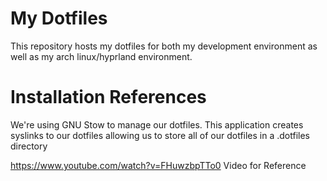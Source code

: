 # My Dotfiles

This repository hosts my dotfiles for both my development environment as well as my arch linux/hyprland environment.

# Installation References

We're using GNU Stow to manage our dotfiles. This application creates syslinks to our dotfiles allowing us to store all of our dotfiles in a .dotfiles directory

https://www.youtube.com/watch?v=FHuwzbpTTo0 Video for Reference
